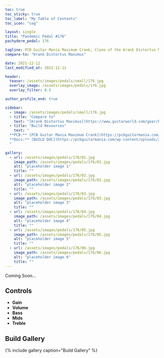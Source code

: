 ```yaml
---
toc: true
toc_sticky: true
toc_label: "My Table of Contents"
toc_icon: "cog"

layout: single
title: "Pandemic Pedal #176"
pachyderm_pedal: 176

tagline: PCB Guitar Mania Maximum Crank, Clone of the Krank Distortus Maximus<br>"" - 
compare-to: "Krank Distortus Maximus"

date: 2021-12-12
last_modified_at: 2021-12-12

header:
  teaser: /assets/images/pedals/small/176.jpg
  overlay_image: /assets/images/pedals/176.jpg
  overlay_filter: 0.5

author_profile_end: true

sidebar:
  - image: /assets/images/pedals/small/176.jpg
  - title: "Compare to"
    text: "[Krank Distortus Maximus](https://www.guitarworld.com/gear/krank-distortus-maximus-distortion-pedal)"
  - title: "Build Resources"
    text: "
  **PCB:** [PCB Guitar Mania Maximum Crank](https://pcbguitarmania.com/product/maxium-crank/?ref=pachydermpedals)<br>
  **Docs:** [BUILD DOC](https://pcbguitarmania.com/wp-content/uploads/2020/11/Maximum-Crank-1.1v-Building-Docs.pdf?ref=pachydermpedals)
  "

gallery:
  - url: /assets/images/pedals/176/01.jpg
    image_path: /assets/images/pedals/176/01.jpg
    alt: "placeholder image 1"
    title: ""
  - url: /assets/images/pedals/176/02.jpg
    image_path: /assets/images/pedals/176/02.jpg
    alt: "placeholder image 2"
    title: ""
  - url: /assets/images/pedals/176/03.jpg
    image_path: /assets/images/pedals/176/03.jpg
    alt: "placeholder image 3"
    title: ""
  - url: /assets/images/pedals/176/04.jpg
    image_path: /assets/images/pedals/176/04.jpg
    alt: "placeholder image 4"
    title: ""
  - url: /assets/images/pedals/176/05.jpg
    image_path: /assets/images/pedals/176/05.jpg
    alt: "placeholder image 5"
    title: ""
  - url: /assets/images/pedals/176/06.jpg
    image_path: /assets/images/pedals/176/06.jpg
    alt: "placeholder image 6"
    title: ""
---
```




Coming Soon...

## Controls

* **Gain**
* **Volume**
* **Bass**
* **Mids**
* **Treble**

## Build Gallery

{% include gallery caption="Build Gallery" %}
